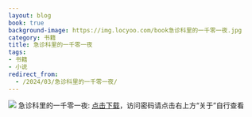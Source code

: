 ```yaml
---
layout: blog
book: true
background-image: https://img.locyoo.com/book急诊科里的一千零一夜.jpg
category: 书籍
title: 急诊科里的一千零一夜
tags:
- 书籍
- 小说
redirect_from:
  - /2024/03/急诊科里的一千零一夜/
---
```

![](https://img.locyoo.com/book急诊科里的一千零一夜.jpg)
急诊科里的一千零一夜: <a name = "ref1" href="https://url18.ctfile.com/f/50983618-1377644608-c4ef6a?p=3619">点击下载</a>，访问密码请点击右上方“关于”自行查看